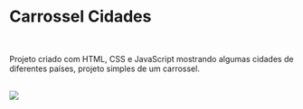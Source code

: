 <h1>Carrossel Cidades</h1><br>
<p>Projeto criado com HTML, CSS e JavaScript mostrando algumas cidades de diferentes países, projeto simples de um carrossel.</p><br>
<img src='https://github.com/user-attachments/assets/5534f46e-8cfc-48e1-ab7f-2b414c89d74f'>

